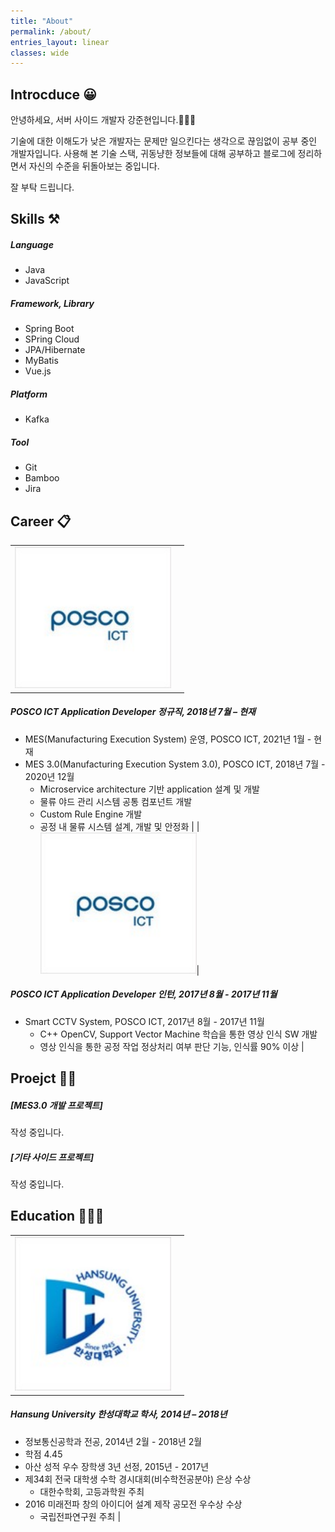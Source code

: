 ```yaml
---
title: "About"
permalink: /about/
entries_layout: linear
classes: wide
---
```


## Introcduce 😀

안녕하세요, 서버 사이드 개발자 강준현입니다.🙋🏻‍♂️

기술에 대한 이해도가 낮은 개발자는 문제만 일으킨다는 생각으로 끊임없이 공부 중인 개발자입니다. 
사용해 본 기술 스택, 귀동냥한 정보들에 대해 공부하고 블로그에 정리하면서 자신의 수준을 뒤돌아보는 중입니다. 

잘 부탁 드립니다.

## Skills ⚒
##### Language
- Java
- JavaScript
##### Framework, Library
- Spring Boot
- SPring Cloud
- JPA/Hibernate
- MyBatis
- Vue.js
##### Platform
- Kafka
##### Tool
- Git
- Bamboo
- Jira

## Career 📋

|  |  |
|:---:|:---------------------------------------------------------------------------------------------------------------------------------------------------|
|<img src="/images/about/about-1.jpg" width="250">| 
##### POSCO ICT Application Developer 정규직, 2018년 7월 – 현재<br>
- MES(Manufacturing Execution System) 운영, POSCO ICT, 2021년 1월 - 현재
- MES 3.0(Manufacturing Execution System 3.0), POSCO ICT, 2018년 7월 - 2020년 12월
  - Microservice architecture 기반 application 설계 및 개발
  - 물류 야드 관리 시스템 공통 컴포넌트 개발
  - Custom Rule Engine 개발
  - 공정 내 물류 시스템 설계, 개발 및 안정화 
|
|<img src="/images/about/about-1.jpg" width="250">| 
##### POSCO ICT Application Developer 인턴, 2017년 8월 - 2017년 11월<br>
- Smart CCTV System, POSCO ICT, 2017년 8월 - 2017년 11월
  - C++ OpenCV, Support Vector Machine 학습을 통한 영상 인식 SW 개발
  - 영상 인식을 통한 공정 작업 정상처리 여부 판단 기능, 인식률 90% 이상 
|

## Proejct 👨‍💻

##### [MES3.0 개발 프로젝트]
작성 중입니다.

##### [기타 사이드 프로젝트]
작성 중입니다.

## Education 👨🏻‍🎓

|  |  |
|:---:|:---------------------------------------------------------------------------------------------------------------------------------------------------|
|<img src="/images/about/about-2.jpg" width="250">| 
##### Hansung University 한성대학교 학사, 2014년 – 2018년<br>
- 정보통신공학과 전공, 2014년 2월 - 2018년 2월
- 학점 4.45
- 아산 성적 우수 장학생 3년 선정, 2015년 - 2017년
- 제34회 전국 대학생 수학 경시대회(비수학전공분야) 은상 수상
  - 대한수학회, 고등과학원 주최
- 2016 미래전파 창의 아이디어 설계 제작 공모전 우수상 수상
  - 국립전파연구원 주최
|
